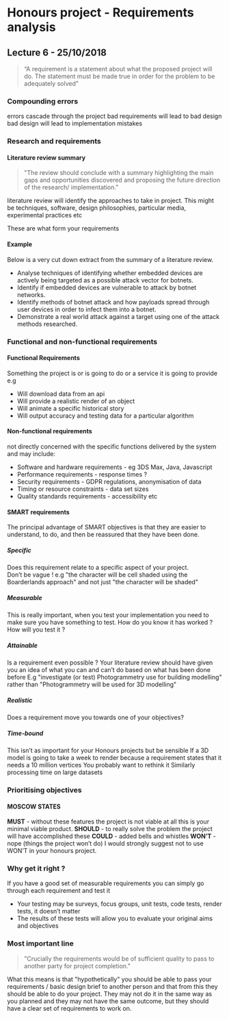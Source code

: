 # Honours project - Requirements analysis

## Lecture 6 - 25/10/2018

> “A requirement is a statement about what the proposed project will do. The statement must be made true in order for the problem to be adequately solved”

### Compounding errors

errors cascade through the project
bad requirements will lead to bad design
bad design will lead to implementation mistakes

### Research and requirements

#### Literature review summary

> "The  review  should  conclude  with  a  summary  highlighting  the main  gaps  and opportunities  discovered and proposing  the future direction of the research/ implementation."  

literature review will identify the approaches to take in project. This might be techniques, software, design philosophies, particular media, experimental practices etc

These are what form your requirements

#### Example

Below is a very cut down extract from the summary of a literature review.  
* Analyse techniques of identifying whether embedded devices are actively being targeted as a possible attack vector for botnets.  
* Identify if embedded devices are vulnerable to attack by botnet networks.  
* Identify methods of botnet attack and how payloads spread through user devices in order to infect them into a botnet.  
* Demonstrate a real world attack against a target using one of the attack methods researched.

### Functional and non-functional requirements

#### Functional Requirements

Something the project is or is going to do or a service it is going to provide e.g 
* Will download data from an api 
* Will provide a realistic render of an object 
* Will animate a specific historical story 
* Will output accuracy and testing data for a particular algorithm

#### Non-functional requirements

not directly concerned with the specific functions delivered by the system and may include: 
* Software and hardware requirements - eg 3DS Max, Java, Javascript
* Performance requirements - response times ?
* Security requirements - GDPR regulations, anonymisation of data
* Timing or resource constraints - data set sizes
* Quality standards requirements - accessibility etc

#### SMART requirements

The principal advantage of SMART objectives is that they are easier to understand, to do, and then be reassured that they have been done.

##### Specific

Does this requirement relate to a specific aspect of your project.  
Don’t be vague ! 
e.g "the character will be cell shaded using the Boarderlands approach"  and not just "the character will be shaded"

##### Measurable

This is really important, when you test your implementation you need to make sure you have something to test. 
How do you know it has worked ? 
How will you test it ?

##### Attainable

Is a requirement even possible ? 
Your literature review should have given you an idea of what you can and can’t do based on what has been done before 
E.g "investigate (or test) Photogrammetry use for building modelling" rather than "Photogrammetry will be used for 3D modelling"

##### Realistic

Does a requirement move you towards one of your objectives?

##### Time-bound

This isn’t as important for your Honours projects but be sensible 
If a 3D model is going to take a week to render because a requirement states that it needs a 10 million vertices 
You probably want to rethink it Similarly processing time on large datasets

### Prioritising objectives

#### MOSCOW STATES 

**MUST** - without these features the project is not viable at all this is your minimal viable product.
**SHOULD** - to really solve the problem the project will have accomplished these
**COULD** - added bells and whistles
**WON’T** - nope (things the project won’t do) I would strongly suggest not to use WON’T in your honours project.

### Why get it right ?

If you have a good set of measurable requirements you can simply go through each requirement and test it
* Your testing may be surveys, focus groups, unit tests, code tests, render tests, it doesn’t matter
* The results of these tests will allow you to evaluate your original aims and objectives

### Most important line

> "Crucially the requirements would be of sufficient quality to pass to another party for project completion."

What this means is that "hypothetically" you should be able to pass your requirements / basic design brief to another person and that from this they should be able to do your project.
They may not do it in the same way as you planned and they may not have the same outcome, but they should have a clear set of requirements to work on.